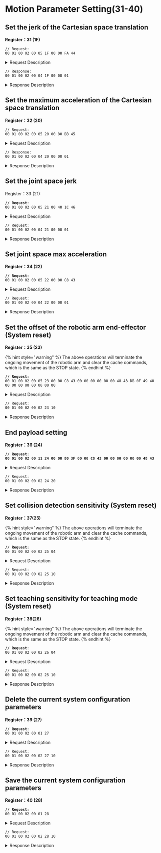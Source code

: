 # Motion Parameter Setting(31-40)

## Set the jerk of the Cartesian space translation

**Register：31 (1F)**

```
// Request:
00 01 00 02 00 05 1F 00 00 FA 44 
```

<details>

<summary>Request Description</summary>

```
//00 01    U16, Transaction ID
//00 02    U16, Protocol Identifier
//00 05    U16, Length 
//1F       U8, Register
//00 00 FA 44       fp32, Jerk=2000 mm/s3 
```

</details>

```
// Response:
00 01 00 02 00 04 1F 00 00 01  
```

<details>

<summary>Response Description</summary>

```
//00 01    U16, Transaction ID
//00 02    U16, Protocol Identifier
//00 05    U16, Length 
//1F       U8, Register
//00       U8, State
//00 01    U16, The number of commands in the buffer
```

</details>





## Set the maximum acceleration of the Cartesian space translation

R**egister：32 (20)**

```
// Request:
00 01 00 02 00 05 20 00 80 BB 45 
```

<details>

<summary>Request Description</summary>

```
//00 01    U16, Transaction ID
//00 02    U16, Protocol Identifier
//00 05    U16, Length 
//20       U8, Register
//00 80 BB 45       fp32, Maximum acceleration=6000mm/s2
```

</details>

```
// Response:
00 01 00 02 00 04 20 00 00 01  
```

<details>

<summary>Response Description</summary>

```
//00 01    U16, Transaction ID
//00 02    U16, Protocol Identifier
//00 04    U16, Length 
//20       U8, Register
//00       U8, State
//00 01    u16, The number of commands in the buffer
```

</details>





## Set the joint space jerk

Register：33 (21)

<pre><code><strong>// Request:
</strong>00 01 00 02 00 05 21 00 40 1C 46 
</code></pre>

<details>

<summary>Request Description</summary>

```
//00 01    U16, Transaction ID
//00 02    U16, Protocol Identifier
//00 05    U16, Length 
//20       U8, Register
//00 40 1C 46       fp32, Jerk=10000rad/s3
```

</details>

```
// Request:
00 01 00 02 00 04 21 00 00 01  
```

<details>

<summary>Response Description</summary>

```
//00 01    U16, Transaction ID
//00 02    U16, Protocol Identifier
//00 04    U16, Length 
//21       U8, Register
//00       U8, State
//00 01    u16, The number of commands in the buffer
```

</details>





## Set joint space max acceleration

**Register：34 (22)**

<pre><code><strong>// Request:
</strong>00 01 00 02 00 05 22 00 00 C8 43
</code></pre>

<details>

<summary>Request Description</summary>

```
//00 01    U16, Transaction ID
//00 02    U16, Protocol Identifier
//00 05    U16, Length 
//22       U8, Register
//00 00 C8 43       fp32, Jerk=10000rad/s3
```

</details>

```
// Request:
00 01 00 02 00 04 22 00 00 01  
```

<details>

<summary>Response Description</summary>

```
//00 01    U16, Transaction ID
//00 02    U16, Protocol Identifier
//00 04    U16, Length 
//22       U8, Register
//00       U8, State
//00 01    u16, The number of commands in the buffer
```

</details>



## Set the offset of the robotic arm end-effector (System reset)

**Register：35 (23)**

{% hint style="warning" %}
The above operations will terminate the ongoing movement of the robotic arm and clear the cache commands, which is the same as the STOP state.
{% endhint %}

<pre data-overflow="wrap"><code><strong>// Request:
</strong>00 01 00 02 00 05 23 00 00 C8 43 00 00 00 00 00 00 48 43 DB 0F 49 40 00 00 00 00 00 00 00 00 
</code></pre>

<details>

<summary>Request Description</summary>

```
//00 01    U16, Transaction ID
//00 02    U16, Protocol Identifier
//00 19    U16, Length 
//23       U8, Register
//00 00 C8 43	fp32, x=400mm
//00 00 00 00	fp32, y=0mm
//00 00 48 43	fp32, z=200mm
//DB 0F 49 40	fp32, roll=π
//00 00 00 00	fp32, pitch=0
//00 00 00 00	fp32, yaw=0
```

</details>

```
// Request:
00 01 00 02 00 02 23 10 
```

<details>

<summary>Response Description</summary>

```
//00 01    U16, Transaction ID
//00 02    U16, Protocol Identifier
//00 02    U16, Length 
//23       U8, Register
//10       U8, State
```

</details>





## End payload setting

**Register：36 (24)**

<pre data-overflow="wrap"><code><strong>// Request:
</strong><strong>00 01 00 02 00 11 24 00 00 80 3F 00 00 C8 43 00 00 00 00 00 00 48 43 
</strong></code></pre>

<details>

<summary>Request Description</summary>

```
//00 01    U16, Transaction ID
//00 02    U16, Protocol Identifier
//00 11    U16, Length 
//24       U8, Register
//00 00 80 3F	fp32, Payload=1kg
//00 00 C8 43	fp32, Payload center of mass X=400mm
//00 00 00 00	fp32, Payload center of mass Y=0
//00 00 48 43	fp32, Payload center of mass Z=200mm
```

</details>

```
// Request:
00 01 00 02 00 02 24 20
```

<details>

<summary>Response Description</summary>

```
//00 01    U16, Transaction ID
//00 02    U16, Protocol Identifier
//00 02    U16, Length 
//24       U8, Register
//20       U8, State
```

</details>





## Set collision detection sensitivity (System reset)

**Register：37(25)**

{% hint style="warning" %}
The above operations will terminate the ongoing movement of the robotic arm and clear the cache commands, which is the same as the STOP state.
{% endhint %}

<pre><code><strong>// Request:
</strong>00 01 00 02 00 02 25 04 
</code></pre>

<details>

<summary>Request Description</summary>

```
//00 01    U16, Transaction ID
//00 02    U16, Protocol Identifier
//00 02    U16, Length 
//25       U8, Register
//04       U8, Detect sensitivity=4
```

</details>

```
// Request:
00 01 00 02 00 02 25 10
```

<details>

<summary>Response Description</summary>

```
//00 01    U16, Transaction ID
//00 02    U16, Protocol Identifier
//00 02    U16, Length 
//25       U8, Register
//10       U8, State
```

</details>





## Set teaching sensitivity for teaching mode (System reset)

**Register：38(26)**

{% hint style="warning" %}
The above operations will terminate the ongoing movement of the robotic arm and clear the cache commands, which is the same as the STOP state.
{% endhint %}

<pre><code><strong>// Request:
</strong>00 01 00 02 00 02 26 04 
</code></pre>

<details>

<summary>Request Description</summary>

```
//00 01    U16, Transaction ID
//00 02    U16, Protocol Identifier
//00 02    U16, Length 
//26       U8, Register
//04       U8, Teach sensitivity=4
```

</details>

```
// Request:
00 01 00 02 00 02 25 10
```

<details>

<summary>Response Description</summary>

```
//00 01    U16, Transaction ID
//00 02    U16, Protocol Identifier
//00 02    U16, Length 
//26       U8, Register
//10       U8, State
```

</details>





## Delete the current system configuration parameters

**Register：39 (27)**

<pre><code><strong>// Request:
</strong>00 01 00 02 00 01 27 
</code></pre>

<details>

<summary>Request Description</summary>

```
//00 01    U16, Transaction ID
//00 02    U16, Protocol Identifier
//00 01    U16, Length 
//27       U8, Register
```

</details>

```
// Request:
00 01 00 02 00 02 27 10
```

<details>

<summary>Response Description</summary>

```
//00 01    U16, Transaction ID
//00 02    U16, Protocol Identifier
//00 02    U16, Length 
//27       U8, Register
//10       U8, State
```

</details>





## Save the current system configuration parameters

**Register：40 (28)**

<pre><code><strong>// Request:
</strong>00 01 00 02 00 01 28 
</code></pre>

<details>

<summary>Request Description</summary>

```
//00 01    U16, Transaction ID
//00 02    U16, Protocol Identifier
//00 01    U16, Length 
//28       U8, Register
```

</details>

```
// Request:
00 01 00 02 00 02 28 10
```

<details>

<summary>Response Description</summary>

```
//00 01    U16, Transaction ID
//00 02    U16, Protocol Identifier
//00 02    U16, Length 
//28       U8, Register
//10       U8, State
```

</details>









